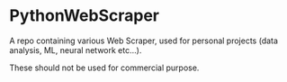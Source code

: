 # PythonWebScraper
A repo containing various Web Scraper, used for personal projects (data analysis, ML, neural network etc...).

These should not be used for commercial purpose.
